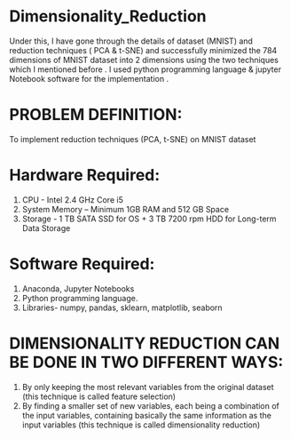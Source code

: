 # Dimensionality_Reduction

Under this, I have gone through the details of dataset (MNIST) and reduction techniques ( PCA & t-SNE) and successfully minimized the 784 dimensions of MNIST dataset into 2 dimensions using the two techniques which I mentioned before . I used python programming language & jupyter Notebook software for the implementation .

# PROBLEM DEFINITION:
To implement reduction techniques (PCA, t-SNE) on MNIST dataset

# Hardware Required:
1. CPU - Intel 2.4 GHz Core i5
2. System Memory – Minimum 1GB RAM and 512 GB Space
3. Storage - 1 TB SATA SSD for OS + 3 TB 7200 rpm HDD for Long-term Data Storage

# Software Required:
1. Anaconda, Jupyter Notebooks
2. Python programming language.
3. Libraries- numpy, pandas, sklearn, matplotlib, seaborn

# DIMENSIONALITY REDUCTION CAN BE DONE IN TWO DIFFERENT WAYS:

1. By only keeping the most relevant variables from the original dataset (this technique is called feature selection)
2. By finding a smaller set of new variables, each being a combination of the input variables, containing basically the same information as the input variables (this technique is called dimensionality reduction)
